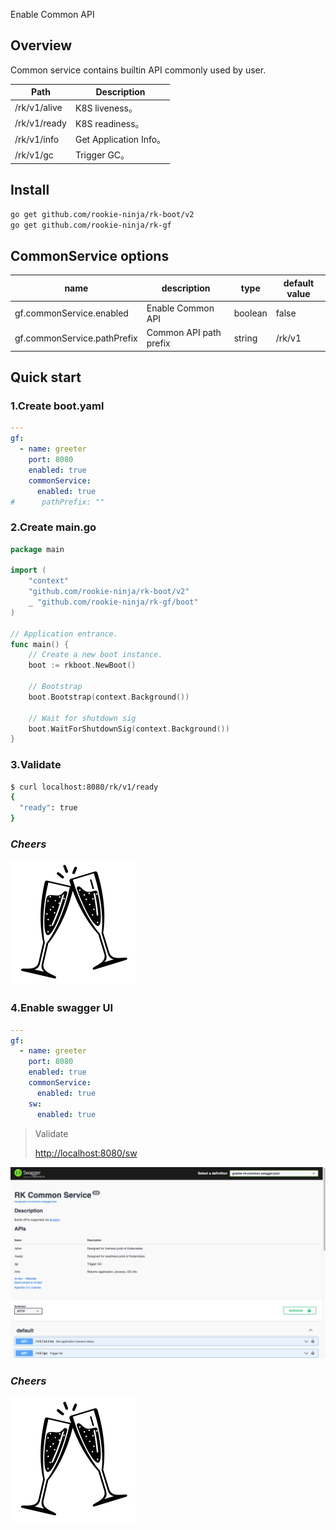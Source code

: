 Enable Common API

## Overview
Common service contains builtin API commonly used by user.

| Path         | Description           |
|--------------|-----------------------|
| /rk/v1/alive | K8S liveness。         |
| /rk/v1/ready | K8S readiness。        |
| /rk/v1/info  | Get Application Info。 |
| /rk/v1/gc    | Trigger GC。           |

## Install
```bash
go get github.com/rookie-ninja/rk-boot/v2
go get github.com/rookie-ninja/rk-gf
```

## CommonService options
| name                        | description            | type    | default value |
|-----------------------------|------------------------|---------|---------------|
| gf.commonService.enabled    | Enable Common API      | boolean | false         |
| gf.commonService.pathPrefix | Common API path prefix | string  | /rk/v1        |

## Quick start
### 1.Create boot.yaml
```yaml
---
gf:
  - name: greeter
    port: 8080
    enabled: true
    commonService:
      enabled: true
#      pathPrefix: ""
```

### 2.Create main.go
```go
package main

import (
	"context"
    "github.com/rookie-ninja/rk-boot/v2"
    _ "github.com/rookie-ninja/rk-gf/boot"
)

// Application entrance.
func main() {
	// Create a new boot instance.
	boot := rkboot.NewBoot()

	// Bootstrap
	boot.Bootstrap(context.Background())

	// Wait for shutdown sig
	boot.WaitForShutdownSig(context.Background())
}
```

### 3.Validate
```bash
$ curl localhost:8080/rk/v1/ready
{
  "ready": true
}
```

### _**Cheers**_
![](../../../img/user-guide/cheers.png)

### 4.Enable swagger UI
```yaml
---
gf:
  - name: greeter
    port: 8080
    enabled: true
    commonService:
      enabled: true
    sw:
      enabled: true
```

> Validate
>
> [http://localhost:8080/sw](http://localhost:8080/sw)

![sw-common](../../../img/user-guide/gin/basic/gin-sw-common.png)

### _**Cheers**_
![](../../../img/user-guide/cheers.png)

